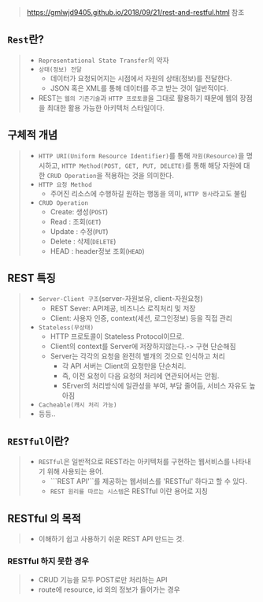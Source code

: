 > https://gmlwjd9405.github.io/2018/09/21/rest-and-restful.html 참조

## ```Rest```란?
> * ```Representational State Transfer```의 약자
> * ```상태(정보) 전달```
>   * 데이터가 요청되어지는 시점에서 자원의 상태(정보)를 전달한다.
>   * JSON 혹은 XML를 통해 데이터를 주고 받는 것이 일반적이다.
> * REST는 ```웹의 기존기술```과 ```HTTP 프로토콜```을 그대로 활용하기 때문에 웹의 장점을 최대한 활용 가능한 아키텍처 스타일이다.

## 구체적 개념
> * ```HTTP URI(Uniform Resource Identifier)```를 통해 ```자원(Resource)```을 명시하고, ```HTTP Method(POST, GET, PUT, DELETE)```를 통해 해당 자원에 대한 ```CRUD Operation```을 적용하는 것을 의미한다.
> * ```HTTP 요청 Method```
>   * 주어진 리소스에 수행하길 원하는 행동을 의미, ```HTTP 동사```라고도 불림
> * ```CRUD Operation```
>   * Create: 생성(```POST```)
>   * Read : 조회(```GET```)
>   * Update : 수정(```PUT```)
>   * Delete : 삭제(```DELETE```)
>   * HEAD : header정보 조회(```HEAD```)

## REST 특징
> * ```Server-Client 구조```(server-자원보유, client-자원요청)
>   * REST Sever: API제공, 비즈니스 로직처리 및 저장
>   * Client: 사용자 인증, context(세션, 로그인정보) 등을 직접 관리
> * ```Stateless(무상태)```
>   * HTTP 프로토콜이 Stateless Protocol이므로.
>   * Client의 context를 Server에 저장하지않는다.-> 구현 단순해짐
>   * Server는 각각의 요청을 완전히 별개의 것으로 인식하고 처리
>     * 각 API 서버는 Client의 요청만을 단순처리.
>     * 즉, 이전 요청이 다음 요청의 처리에 연관되어서는 안됨.
>     * SErver의 처리방식에 일관성을 부여, 부담 줄어듬, 서비스 자유도 높아짐
> * ```Cacheable(캐시 처리 가능)```
> * 등등..

## ```RESTful```이란?
> * ```RESTful```은 일반적으로 REST라는 아키텍처를 구현하는 웹서비스를 나타내기 위해 사용되는 용어.
>   * ```REST API'``를 제공하는 웹서비스를 'RESTful' 하다고 할 수 있다.
>   * ```REST 원리를 따르는 시스템```은 RESTful 이란 용어로 지칭

## RESTful 의 목적
> * 이해하기 쉽고 사용하기 쉬운 REST API 만드는 것.

### RESTful 하지 못한 경우
> * CRUD 기능을 모두 POST로만 처리하는 API
> * route에 resource, id 외의 정보가 들어가는 경우
